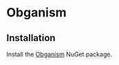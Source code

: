 Obganism
====

Installation
----

Install the [Obganism](https://www.nuget.org/packages/Obganism) NuGet package.
